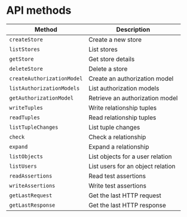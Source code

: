 # API methods

| Method | Description |
| ------ | ----------- |
| `createStore` | Create a new store |
| `listStores` | List stores |
| `getStore` | Get store details |
| `deleteStore` | Delete a store |
| `createAuthorizationModel` | Create an authorization model |
| `listAuthorizationModels` | List authorization models |
| `getAuthorizationModel` | Retrieve an authorization model |
| `writeTuples` | Write relationship tuples |
| `readTuples` | Read relationship tuples |
| `listTupleChanges` | List tuple changes |
| `check` | Check a relationship |
| `expand` | Expand a relationship |
| `listObjects` | List objects for a user relation |
| `listUsers` | List users for an object relation |
| `readAssertions` | Read test assertions |
| `writeAssertions` | Write test assertions |
| `getLastRequest` | Get the last HTTP request |
| `getLastResponse` | Get the last HTTP response |
